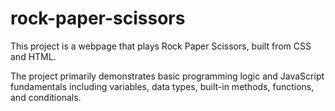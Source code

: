 # rock-paper-scissors
This project is a webpage that plays Rock Paper Scissors, built from CSS and HTML.

The project primarily demonstrates basic programming logic and JavaScript fundamentals including variables, data types, built-in methods, functions, and conditionals.